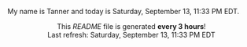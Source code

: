 My name is Tanner and today is Saturday, September 13, 11:33 PM EDT.

<p align="center">This <i>README</i> file is generated <b>every 3 hours</b>!</br>Last refresh: Saturday, September 13, 11:33 PM EDT<br /></p>
